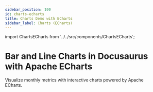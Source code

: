 ```yaml
---
sidebar_position: 100
id: charts-echarts
title: Charts Demo with ECharts
sidebar_label: Charts (ECharts)
---
```


import ChartsECharts from '../../src/components/ChartsECharts';

# Bar and Line Charts in Docusaurus with Apache ECharts

Visualize monthly metrics with interactive charts powered by Apache ECharts.

<ChartsECharts />